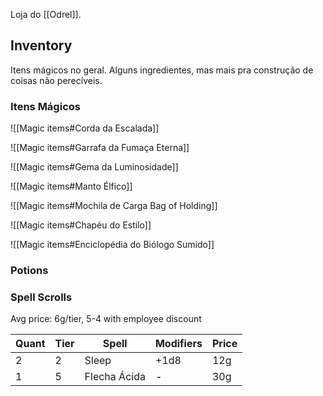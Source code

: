 Loja do [[Odrel]].

## Inventory
Itens mágicos no geral. Alguns ingredientes, mas mais pra construção de coisas não perecíveis.

### Itens Mágicos

![[Magic items#Corda da Escalada]]

![[Magic items#Garrafa da Fumaça Eterna]]

![[Magic items#Gema da Luminosidade]]

![[Magic items#Manto Élfico]]

![[Magic items#Mochila de Carga Bag of Holding]]

![[Magic items#Chapéu do Estilo]]

![[Magic items#Enciclopédia do Biólogo Sumido]]

### Potions

### Spell Scrolls
Avg price: 6g/tier, 5-4 with employee discount

| Quant | Tier | Spell        | Modifiers | Price |
| ----- | ---- | ------------ | --------- | ----- |
| 2     | 2    | Sleep        | +1d8      | 12g   |
| 1     | 5    | Flecha Ácida | -         | 30g   | 

